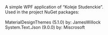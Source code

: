 A simple WPF application of “Koleje Studenckie”. <br />
Used in the project NuGet packages: <br /> <br />
MaterialDesignThemes (5.1.0)  by: JamesWillock <br />
System.Text.Json (9.0.0)      by: Miscrosoft <br />
